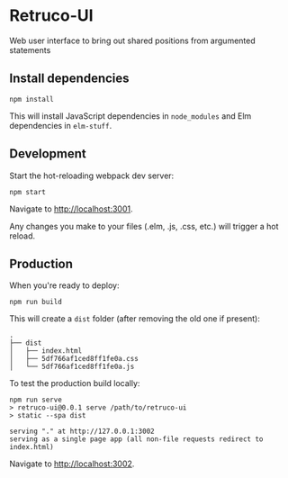# Retruco-UI

Web user interface to bring out shared positions from argumented statements

## Install dependencies

    npm install

This will install JavaScript dependencies in `node_modules` and Elm dependencies in `elm-stuff`.

## Development

Start the hot-reloading webpack dev server:

    npm start

Navigate to <http://localhost:3001>.

Any changes you make to your files (.elm, .js, .css, etc.) will trigger
a hot reload.

## Production

When you're ready to deploy:

    npm run build

This will create a `dist` folder (after removing the old one if present):

    .
    ├── dist
    │   ├── index.html
    │   ├── 5df766af1ced8ff1fe0a.css
    │   └── 5df766af1ced8ff1fe0a.js

To test the production build locally:

    npm run serve
    > retruco-ui@0.0.1 serve /path/to/retruco-ui
    > static --spa dist

    serving "." at http://127.0.0.1:3002
    serving as a single page app (all non-file requests redirect to index.html)

Navigate to <http://localhost:3002>.
